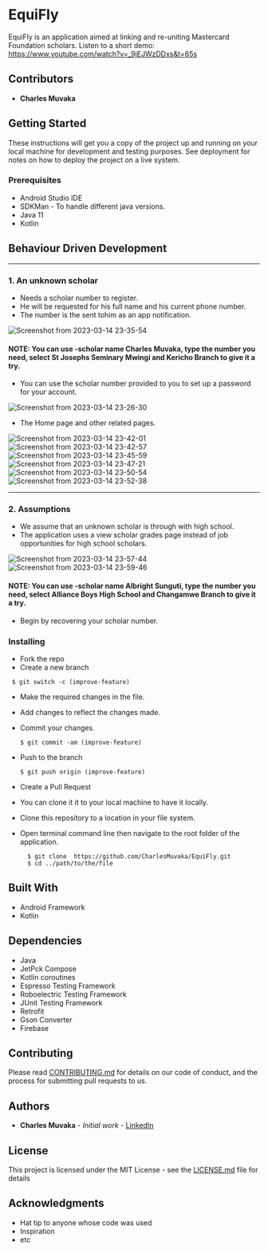 # EquiFly

EquiFly is an application aimed at linking and re-uniting Mastercard Foundation scholars.
Listen to a short demo: https://www.youtube.com/watch?v=_9jEJWzDDxs&t=65s

## Contributors
* **Charles Muvaka**

## Getting Started

These instructions will get you a copy of the project up and running on your local machine for development and testing purposes. See deployment for notes on how to deploy the project on a live system.

### Prerequisites

* Android Studio IDE
* SDKMan - To handle different java versions.
* Java 11
* Kotlin

## Behaviour Driven Development
 - - - -
### 1. An unknown scholar
* Needs a scholar number to register.
* He will be requested for his full name and his current phone number.
* The number is the sent tohim as an app notification.

![Screenshot from 2023-03-14 23-35-54](https://user-images.githubusercontent.com/98308015/225130318-f4be46ea-3c6f-4c97-8033-1bfdcf443531.png)

#### NOTE: You can use -scholar name Charles Muvaka, type the number you need, select St Josephs Seminary Mwingi and Kericho Branch to give it a try.

* You can use the scholar number provided to you to set up a password for your account.

![Screenshot from 2023-03-14 23-26-30](https://user-images.githubusercontent.com/98308015/225129623-761708ac-1415-437b-92a6-8aca32b51083.png)

* The Home page and other related pages.

![Screenshot from 2023-03-14 23-42-01](https://user-images.githubusercontent.com/98308015/225131586-a346ce10-2b8d-4d4e-8cb8-6f7e5e470763.png)
![Screenshot from 2023-03-14 23-42-57](https://user-images.githubusercontent.com/98308015/225131767-24939457-58f9-46a7-bb99-c3ee21399ec7.png)
![Screenshot from 2023-03-14 23-45-59](https://user-images.githubusercontent.com/98308015/225132373-2d624e38-5229-4fe2-90e2-1bff649decec.png)
![Screenshot from 2023-03-14 23-47-21](https://user-images.githubusercontent.com/98308015/225132596-26c858b5-d2b5-4fda-92aa-bab4368dfe47.png)
![Screenshot from 2023-03-14 23-50-54](https://user-images.githubusercontent.com/98308015/225133254-ce8085d7-a574-43ec-994e-ad97862ec566.png)
![Screenshot from 2023-03-14 23-52-38](https://user-images.githubusercontent.com/98308015/225133622-3e78f17f-8103-40bc-b971-516f8ceeace8.png)

 - - - -
### 2. Assumptions
* We assume that an unknown scholar is through with high school.
* The application uses a view scholar grades page instead of job opportunities for high school scholars.

![Screenshot from 2023-03-14 23-57-44](https://user-images.githubusercontent.com/98308015/225134626-29a9a6ee-d092-4d7b-87c0-9644f23eef39.png)
![Screenshot from 2023-03-14 23-59-46](https://user-images.githubusercontent.com/98308015/225134996-a8141a88-52a5-466b-8381-01f0487f9c6c.png)

#### NOTE: You can use -scholar name Albright Sunguti, type the number you need, select Alliance Boys High School and Changamwe Branch to give it a try.
* Begin by recovering your scholar number.



### Installing

* Fork the repo
* Create a new branch
 ```
  $ git switch -c (improve-feature)
  ```
* Make the required changes in the file.
* Add changes to reflect the changes made.
* Commit your changes.
  ```
  $ git commit -am (improve-feature)
  ```
* Push to the branch
  ```
  $ git push origin (improve-feature)
   ```
* Create a Pull Request


* You can clone it it to your local machine to have it locally.

* Clone this repository to a location in your file system.
* Open terminal command line then navigate to the root folder of the application.
  ```
    $ git clone  https://github.com/CharlesMuvaka/EquiFly.git
    $ cd ../path/to/the/file
  
   ```


## Built With

* Android Framework
* Kotlin

## Dependencies

* Java
* JetPck Compose
* Kotlin coroutines
* Espresso Testing Framework
* Roboelectric Testing Framework
* JUnit Testing Framework
* Retrofit
* Gson Converter
* Firebase

## Contributing

Please read [CONTRIBUTING.md](https://github.com/CharlesMuvaka/EquiFly/issues) for details on our code of conduct, and the process for submitting pull requests to us.


## Authors
* **Charles Muvaka** - *Initial work* - [LinkedIn](https://ke.linkedin.com/in/charles-muvaka-bb958910a)



## License

This project is licensed under the MIT License - see the [LICENSE.md](LICENSE.md) file for details

## Acknowledgments

* Hat tip to anyone whose code was used
* Inspiration
* etc

